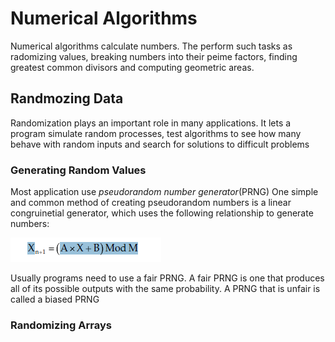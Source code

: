 # Numerical Algorithms

Numerical algorithms calculate numbers. The perform such tasks as radomizing values, breaking numbers into their peime factors, finding greatest common divisors and computing geometric areas.

## Randmozing Data

Randomization plays an important role in many applications. It lets a program simulate random processes, test algorithms to see how many behave with random inputs and search for solutions to difficult problems

### Generating Random Values

Most application use _pseudorandom number generator_(PRNG)
One simple and common method of creating pseudorandom numbers is a linear congruinetial generator, which uses the following relationship to generate numbers:

![](lcg.PNG)


Usually programs need to use a fair PRNG. A fair PRNG is one that produces all of its possible outputs with the same probability. A PRNG that is unfair is called a biased PRNG

### Randomizing Arrays